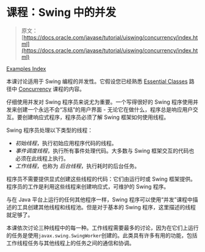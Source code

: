 # 课程：Swing 中的并发

> 原文： [https://docs.oracle.com/javase/tutorial/uiswing/concurrency/index.html](https://docs.oracle.com/javase/tutorial/uiswing/concurrency/index.html)

[Examples Index](../examples/concurrency/index.html)

本课讨论适用于 Swing 编程的并发性。它假设您已经熟悉 [Essential Classes](../../essential/index.html) 路径中 [Concurrency](../../essential/concurrency/index.html) 课程的内容。

仔细使用并发对 Swing 程序员来说尤为重要。一个写得很好的 Swing 程序使用并发来创建一个永远不会“冻结”的用户界面 - 无论它在做什么，程序总是响应用户交互。要创建响应式程序，程序员必须了解 Swing 框架如何使用线程。

Swing 程序员处理以下类型的线程：

*   _初始线程_，执行初始应用程序代码的线程。
*   _事件调度线程_，执行所有事件处理代码。大多数与 Swing 框架交互的代码也必须在此线程上执行。
*   _工作线程_，也称为 _后台线程_，执行耗时的后台任务。

程序员不需要提供显式创建这些线程的代码：它们由运行时或 Swing 框架提供。程序员的工作是利用这些线程来创建响应式，可维护的 Swing 程序。

与在 Java 平台上运行的任何其他程序一样，Swing 程序可以使用“并发”课程中描述的工具创建其他线程和线程池。但是对于基本的 Swing 程序，这里描述的线程就足够了。

本课依次讨论三种线程中的每一种。工作线程需要最多的讨论，因为在它们上运行的任务是使用`javax.swing.SwingWorker`创建的。此类具有许多有用的功能，包括工作线程任务与其他线程上的任务之间的通信和协调。